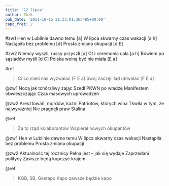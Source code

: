 ```yaml
---
title: '22 lipca'
author: Zbik
pub_date: '2011-10-15 21:33:01.363485+00:00'
capo_fret: 2
---
```


#zw1
Hen w Lublinie dawno temu [a]
W lipca skwarny czas wakacji [a h]
Nastąpiła bez problemu [d]
Prosta zmiana okupacji [d E]

#zw2
Niemcy wyszli, ruscy przyszli [a]
Ot i ceremonia cała [a h]
Bowiem po sąsiadów myśli [d C]
Polska wolną być nie miała [E a]

#ref
>Ci co mieli nas wyzwalać [F E a]
>Swój zaczęli ład utrwalać [F E a]

@zw1
Nocą jak tchórzliwy zając
Szedł PKWN po władzę
Manifestem obwieszczając
Czas masowych uprowadzeń

@zw2
Aresztowań, mordów, kaźni
Patriotów, których wina
Tkwiła w tym, że najwyraźniej
Nie pragnęli praw Stalina

@ref
>Za to rząd kolaborantów
>Wspierał nowych okupantów

@zw1
Hen w Lublinie dawno temu
W lipca skwarny czas wakacji
Nastąpiła bez problemu
Prosta zmiana okupacji

@zw2
Aktualność tej rocznicy
Pełna jest – jak się wydaje
Zaprzedani  politycy
Zawsze będą kupczyć krajem

@ref
>KGB, SB, Gestapo
>Kapo zawsze będzie kapo